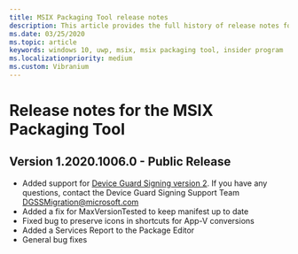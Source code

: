 ```yaml
---
title: MSIX Packaging Tool release notes
description: This article provides the full history of release notes for different versions of the MSIX Packaging Tool.
ms.date: 03/25/2020
ms.topic: article
keywords: windows 10, uwp, msix, msix packaging tool, insider program
ms.localizationpriority: medium
ms.custom: Vibranium
---
```


# Release notes for the MSIX Packaging Tool

## Version 1.2020.1006.0 - Public Release
- Added support for [Device Guard Signing version 2](../../package/signing-package-device-guard-signing.md). If you have any questions, contact the Device Guard Signing Support Team DGSSMigration@microsoft.com
- Added a fix for MaxVersionTested to keep manifest up to date
- Fixed bug to preserve icons in shortcuts for App-V conversions
- Added a Services Report to the Package Editor
- General bug fixes

